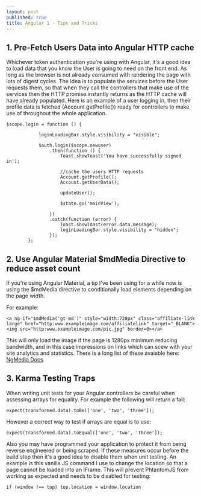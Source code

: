 ```yaml
---
layout: post
published: true
title: Angular 1 - Tips and Tricks
---
```

## 1. Pre-Fetch Users Data into Angular HTTP cache

Whichever token authentication you're using with Angular, it's a good idea to load data that you know the User is going to need on the front end. As long as the browser is not already consumed with rendering the page with lots of digest cycles. The Idea is to populate the services before the User requests them, so that when they call the controllers that make use of the services then the HTTP promise instantly returns as the HTTP cache will have already populated. Here is an example of a user logging in, then their profile data is fetched (Account.getProfile()) ready for controllers to make use of throughout the whole application.

~~~
$scope.login = function () {

            loginLoadingBar.style.visibility = "visible";

            $auth.login($scope.newuser)
                .then(function () {
                    Toast.showToast('You have successfully signed in');

                    //cache the users HTTP requests
                    Account.getProfile();
                    Account.getUserData();

                    updateUser();

                    $state.go('mainView');

                })
                .catch(function (error) {
                    Toast.showToast(error.data.message);
                    loginLoadingBar.style.visibility = "hidden";
                });
        };
~~~

## 2. Use Angular Material $mdMedia Directive to reduce asset count

If you're using Angular Material, a tip I've been using for a while now is using the $mdMedia directive to conditionally load elements depending on the page width.

For example:
~~~
<a ng-if="$mdMedia('gt-md')" style="width:728px" class="affiliate-link large" href="http:www.exampleimage.com/affiliatelink" target="_BLANK"><img src="http:www.exampleimage.com/pic.jpg" border=0></a>
~~~

This will only load the image if the page is 1280px minimum reducing bandwidth, and in this case impressions on links which can scew with your site analytics and statistics. There is a long list of these avaiable here: [NgMedia Docs](https://material.angularjs.org/latest/api/service/$mdMedia). 

## 3. Karma Testing Traps

When writing unit tests for your Angular controllers be careful when assessing arrays for equality. For example the following will return a fail:

~~~
expect(transformed.data).toBe(['one', 'two', 'three']);
~~~

However a correct way to test if arrays are equal is to use:

~~~
expect(transformed.data).toEqual(['one', 'two', 'three']);
~~~

Also you may have programmed your application to protect it from being reverse engineered or being scraped. If these measures occur before the build step then it's a good idea to disable them when unit testing. An example is this vanilla JS command I use to change the location so that a page cannot be loaded into an IFrame. This will prevent PhtantomJS from working as expected and needs to be disabled for testing:

~~~
if (window !== top) top.location = window.location
~~~
